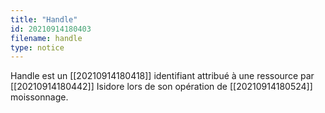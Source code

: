 ```yaml
---
title: "Handle"
id: 20210914180403
filename: handle
type: notice
---
```


Handle est un [[20210914180418]] identifiant attribué à une ressource par [[20210914180442]] Isidore lors de son opération de [[20210914180524]] moissonnage.

